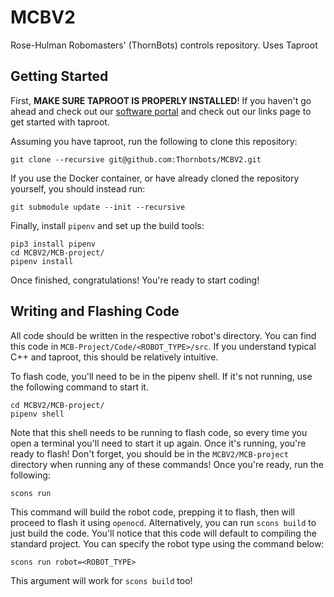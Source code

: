 # MCBV2
Rose-Hulman Robomasters' (ThornBots) controls repository. Uses Taproot

## Getting Started

First, **MAKE SURE TAPROOT IS PROPERLY INSTALLED**! If you haven't go ahead and check out our [software portal](https://thornbots-software.web.app) and 
check out our links page to get started with taproot.

Assuming you have taproot, run the following to clone this repository:

```
git clone --recursive git@github.com:Thornbots/MCBV2.git
```

If you use the Docker container, or have already cloned the repository yourself, you should instead
run:

```
git submodule update --init --recursive
```

Finally, install `pipenv` and set up the build tools:

```
pip3 install pipenv
cd MCBV2/MCB-project/
pipenv install
```

Once finished, congratulations! You're ready to start coding!

## Writing and Flashing Code

All code should be written in the respective robot's directory. You can find this code in `MCB-Project/Code/<ROBOT_TYPE>/src`. If you understand typical C++
and taproot, this should be relatively intuitive. 

To flash code, you'll need to be in the pipenv shell. If it's not running, use the following command to start it.

```
cd MCBV2/MCB-project/
pipenv shell
```

Note that this shell needs to be running to flash code, so every time you open a terminal you'll need to start it up again. Once it's running, you're ready to flash!
Don't forget, you should be in the `MCBV2/MCB-project` directory when running any of these commands! Once you're ready, run the following:

```
scons run
```

This command will build the robot code, prepping it to flash, then will proceed to flash it using `openocd`. Alternatively, you can run `scons build` to just build the code. You'll notice that this code will default to compiling the standard project. You can specify the robot type using the command below:

```
scons run robot=<ROBOT_TYPE>
```

This argument will work for `scons build` too!
